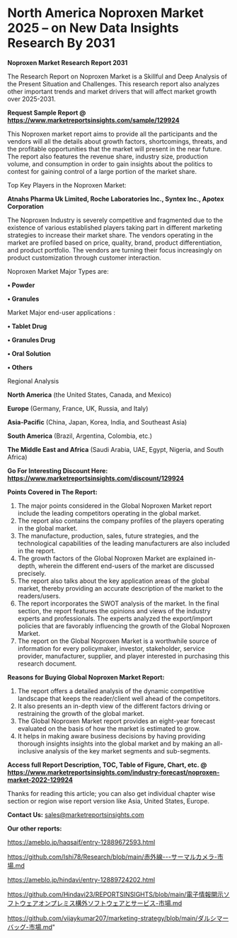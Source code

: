 # North America Noproxen Market 2025 – on New Data Insights Research By 2031

<strong>Noproxen Market Research Report 2031</strong>

The Research Report on Noproxen Market is a Skillful and Deep Analysis of the Present Situation and Challenges. This research report also analyzes other important trends and market drivers that will affect market growth over 2025-2031.

<strong>Request Sample Report @ <a href=https://www.marketreportsinsights.com/sample/129924>https://www.marketreportsinsights.com/sample/129924</a></strong>

This Noproxen market report aims to provide all the participants and the vendors will all the details about growth factors, shortcomings, threats, and the profitable opportunities that the market will present in the near future. The report also features the revenue share, industry size, production volume, and consumption in order to gain insights about the politics to contest for gaining control of a large portion of the market share.

Top Key Players in the Noproxen Market:

<strong>Atnahs Pharma Uk Limited, Roche Laboratories Inc., Syntex Inc., Apotex Corporation</strong>

The Noproxen Industry is severely competitive and fragmented due to the existence of various established players taking part in different marketing strategies to increase their market share. The vendors operating in the market are profiled based on price, quality, brand, product differentiation, and product portfolio. The vendors are turning their focus increasingly on product customization through customer interaction.

Noproxen Market Major Types are:

<strong>• Powder

• Granules</strong>

Market Major end-user applications :

<strong>• Tablet Drug

• Granules Drug

• Oral Solution

• Others</strong>

Regional Analysis

</u><strong><b>North America</b></strong> (the United States, Canada, and Mexico)

<strong><b>Europe </b></strong>(Germany, France, UK, Russia, and Italy)

<strong><b>Asia-Pacific</b></strong> (China, Japan, Korea, India, and Southeast Asia)

<strong><b>South America</b></strong> (Brazil, Argentina, Colombia, etc.)

<strong><b>The Middle East and Africa</b></strong> (Saudi Arabia, UAE, Egypt, Nigeria, and South Africa)

<strong>Go For Interesting Discount Here: <a href=https://www.marketreportsinsights.com/discount/129924>https://www.marketreportsinsights.com/discount/129924</a></strong>

<strong>Points Covered in The Report:</strong>
<ol>
  <li>The major points considered in the Global Noproxen Market report include the leading competitors operating in the global market.</li>
  <li>The report also contains the company profiles of the players operating in the global market.</li>
  <li>The manufacture, production, sales, future strategies, and the technological capabilities of the leading manufacturers are also included in the report.</li>
  <li>The growth factors of the Global Noproxen Market are explained in-depth, wherein the different end-users of the market are discussed precisely.</li>
  <li>The report also talks about the key application areas of the global market, thereby providing an accurate description of the market to the readers/users.</li>
  <li>The report incorporates the SWOT analysis of the market. In the final section, the report features the opinions and views of the industry experts and professionals. The experts analyzed the export/import policies that are favorably influencing the growth of the Global Noproxen Market.</li>
  <li>The report on the Global Noproxen Market is a worthwhile source of information for every policymaker, investor, stakeholder, service provider, manufacturer, supplier, and player interested in purchasing this research document.</li>
</ol>
<strong>Reasons for Buying Global Noproxen Market Report:</strong>

<ol>
  <li>The report offers a detailed analysis of the dynamic competitive landscape that keeps the reader/client well ahead of the competitors.</li>
  <li>It also presents an in-depth view of the different factors driving or restraining the growth of the global market.</li>
  <li>The Global Noproxen Market report provides an eight-year forecast evaluated on the basis of how the market is estimated to grow.</li>
  <li>It helps in making aware business decisions by having providing thorough insights insights into the global market and by making an all-inclusive analysis of the key market segments and sub-segments.</li>
</ol>
<strong>Access full Report Description, TOC, Table of Figure, Chart, etc. @ <a href=https://www.marketreportsinsights.com/industry-forecast/noproxen-market-2022-129924>https://www.marketreportsinsights.com/industry-forecast/noproxen-market-2022-129924</a></strong>


Thanks for reading this article; you can also get individual chapter wise section or region wise report version like Asia, United States, Europe.

<strong>Contact Us:</strong>
sales@marketreportsinsights.com

<strong>Our other reports:</strong>

<a href=https://ameblo.jp/haqsaif/entry-12889672593.html>https://ameblo.jp/haqsaif/entry-12889672593.html</a>

<a href=https://github.com/Ishi78/Research/blob/main/赤外線---サーマルカメラ-市場.md>https://github.com/Ishi78/Research/blob/main/赤外線---サーマルカメラ-市場.md</a>

<a href=https://ameblo.jp/hindavi/entry-12889724202.html>https://ameblo.jp/hindavi/entry-12889724202.html</a>

<a href=https://github.com/Hindavi23/REPORTSINSIGHTS/blob/main/電子情報開示ソフトウェアオンプレミス構外ソフトウェアとサービス-市場.md>https://github.com/Hindavi23/REPORTSINSIGHTS/blob/main/電子情報開示ソフトウェアオンプレミス構外ソフトウェアとサービス-市場.md</a>

<a href=https://github.com/vijaykumar207/marketing-strategy/blob/main/ダルシマーバッグ-市場.md>https://github.com/vijaykumar207/marketing-strategy/blob/main/ダルシマーバッグ-市場.md</a>"
